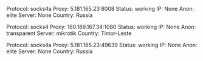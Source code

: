 Protocol: socks4a
Proxy: 5.181.165.23:8008
Status: working
IP: None
Anon: elite
Server: None
Country: Russia

Protocol: socks4
Proxy: 180.189.167.34:1080
Status: working
IP: None
Anon: transparent
Server: mikrotik
Country: Timor-Leste

Protocol: socks4a
Proxy: 5.181.165.23:49639
Status: working
IP: None
Anon: elite
Server: None
Country: Russia

